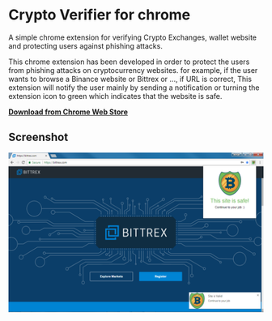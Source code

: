 # Crypto Verifier for chrome
A simple chrome extension for verifying Crypto Exchanges, wallet website and protecting users against phishing attacks.

This chrome extension has been developed in order to protect the users from phishing attacks on cryptocurrency websites. for example, if the user wants to browse a Binance website or Bittrex or ..., if URL is correct, This extension will notify the user mainly by sending a notification or turning the extension icon to green which indicates that the website is safe.

**[Download from Chrome Web Store](https://chrome.google.com/webstore/detail/cryptocurrency-website-an/gemckbcnhjhpkieinkcpdeemgjidlmfn)**

## Screenshot
![Crypto Verifier](https://github.com/ArmanFeyzi/crypto-anti-phishing/blob/master/screenshot.png)


